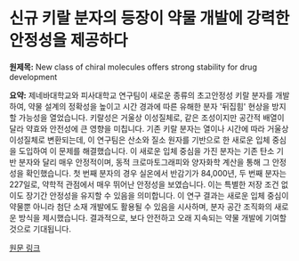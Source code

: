 # 신규 키랄 분자의 등장이 약물 개발에 강력한 안정성을 제공하다

**원제목:** New class of chiral molecules offers strong stability for drug development

**요약:** 제네바대학교와 피사대학교 연구팀이 새로운 종류의 초고안정성 키랄 분자를 개발하여, 약물 설계의 정확성을 높이고 시간 경과에 따른 유해한 분자 '뒤집힘' 현상을 방지할 가능성을 열었습니다.  키랄성은 거울상 이성질체로, 같은 조성이지만 공간적 배열이 달라 약효와 안전성에 큰 영향을 미칩니다.  기존 키랄 분자는 열이나 시간에 따라 거울상 이성질체로 변환되는데, 이 연구팀은 산소와 질소 원자를 기반으로 한 새로운 입체 중심을 도입하여 이 문제를 해결했습니다.  이 새로운 입체 중심을 가진 분자는 기존 탄소 기반 분자와 달리 매우 안정적이며,  동적 크로마토그래피와 양자화학 계산을 통해 그 안정성을 확인했습니다.  첫 번째 분자의 경우 실온에서 반감기가 84,000년, 두 번째 분자는 227일로,  약학적 관점에서 매우 뛰어난 안정성을 보였습니다.  이는 특별한 저장 조건 없이도 장기간 안정성을 유지할 수 있음을 의미합니다.  이 연구 결과는  새로운 입체 중심이 약물뿐 아니라 첨단 소재 개발에도 활용될 수 있음을 시사하며,  분자 공간 조직화의 새로운 방식을 제시했습니다.  결과적으로,  보다 안전하고 오래 지속되는 약물 개발에 기여할 것으로 기대됩니다.

[원문 링크](https://www.drugtargetreview.com/news/178148/new-class-of-chiral-molecules-offers-strong-stability-for-drug-development/)
